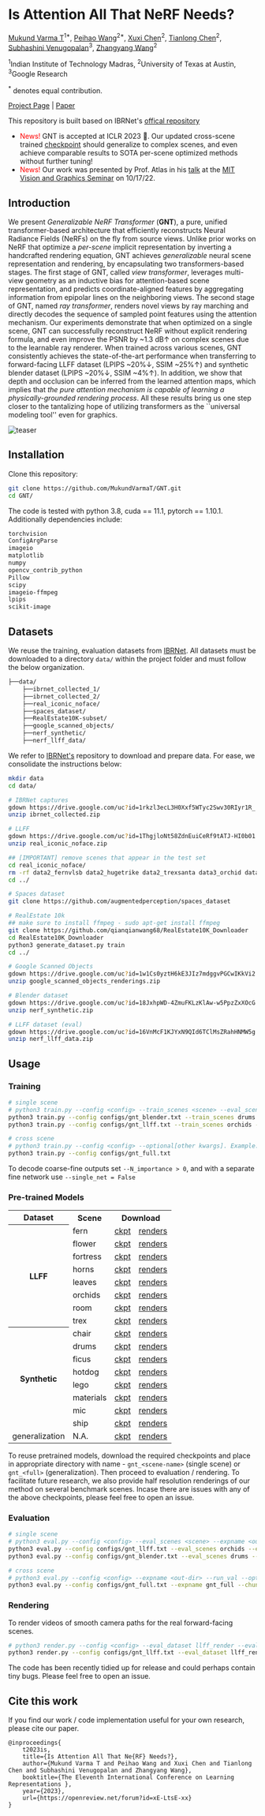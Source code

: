 # Is Attention All That NeRF Needs?
[Mukund Varma T](https://mukundvarmat.github.io/)<sup>1*</sup>,
[Peihao Wang](https://peihaowang.github.io/)<sup>2*</sup>,
[Xuxi Chen](https://xxchen.site/)<sup>2</sup>,
[Tianlong Chen](https://tianlong-chen.github.io/)<sup>2</sup>,
[Subhashini Venugopalan](https://vsubhashini.github.io/)<sup>3</sup>,
[Zhangyang Wang](https://vita-group.github.io/)<sup>2</sup>

<sup>1</sup>Indian Institute of Technology Madras, <sup>2</sup>University of Texas at Austin, <sup>3</sup>Google Research

<sup>*</sup> denotes equal contribution.

[Project Page](https://vita-group.github.io/GNT) | [Paper](https://arxiv.org/abs/2207.13298)

This repository is built based on IBRNet's [offical repository](https://github.com/googleinterns/IBRNet)

<ul>
  <li><span style="color: red">News!</span> GNT is accepted at ICLR 2023 🎉. Our updated cross-scene trained <a href="https://github.com/VITA-Group/GNT#pre-trained-models">checkpoint</a> should generalize to complex scenes, and even achieve comparable results to SOTA per-scene optimized methods without further tuning!</li>
  <li><span style="color: red">News!</span> Our work was presented by Prof. Atlas in his <a href="https://mit.zoom.us/rec/play/O-E4BZQZLc4km4Xd9EFXrMleMBPVoxK73HzZwo7iEmndSZb--QJXHoo4apFKWT_VEA09TQSO7p6CkIuw.q0ReKAVz5tfsS2Ye?continueMode=true&_x_zm_rtaid=GwwbZYSBSbqSZaZ-b10Qqw.1666125821172.50b38719911eea3b66d299aac233d421&_x_zm_rhtaid=94">talk</a> at the <a href="https://sites.google.com/view/visionseminar">MIT Vision and Graphics Seminar</a> on 10/17/22.</li>
</ul>

## Introduction

We present <i>Generalizable NeRF Transformer</i> (<b>GNT</b>), a pure, unified transformer-based architecture that efficiently reconstructs Neural Radiance Fields (NeRFs) on the fly from source views.
Unlike prior works on NeRF that optimize a <i>per-scene</i> implicit representation by inverting a handcrafted rendering equation, GNT achieves <i>generalizable</i> neural scene representation and rendering, by encapsulating two transformers-based stages.
The first stage of GNT, called <i>view transformer</i>, leverages multi-view geometry as an inductive bias for attention-based scene representation, and predicts coordinate-aligned features by aggregating information from epipolar lines on the neighboring views.
The second stage of GNT, named <i>ray transformer</i>, renders novel views by ray marching and directly decodes the sequence of sampled point features using the attention mechanism.
Our experiments demonstrate that when optimized on a single scene, GNT can successfully reconstruct NeRF without explicit rendering formula, and even improve the PSNR by ~1.3 dB&uarr; on complex scenes due to the learnable ray renderer.
When trained across various scenes, GNT consistently achieves the state-of-the-art performance when transferring to forward-facing LLFF dataset (LPIPS ~20%&darr;, SSIM ~25%&uarr;) and synthetic blender dataset (LPIPS ~20%&darr;, SSIM ~4%&uarr;).
In addition, we show that depth and occlusion can be inferred from the learned attention maps, which implies that <i>the pure attention mechanism is capable of learning a physically-grounded rendering process</i>.
All these results bring us one step closer to the tantalizing hope of utilizing transformers as the ``universal modeling tool'' even for graphics.

![teaser](docs/assets/overview.png)

## Installation

Clone this repository:

```bash
git clone https://github.com/MukundVarmaT/GNT.git
cd GNT/
```

The code is tested with python 3.8, cuda == 11.1, pytorch == 1.10.1. Additionally dependencies include: 

```bash
torchvision
ConfigArgParse
imageio
matplotlib
numpy
opencv_contrib_python
Pillow
scipy
imageio-ffmpeg
lpips
scikit-image
```

## Datasets

We reuse the training, evaluation datasets from [IBRNet](https://github.com/googleinterns/IBRNet). All datasets must be downloaded to a directory `data/` within the project folder and must follow the below organization. 
```bash
├──data/
    ├──ibrnet_collected_1/
    ├──ibrnet_collected_2/
    ├──real_iconic_noface/
    ├──spaces_dataset/
    ├──RealEstate10K-subset/
    ├──google_scanned_objects/
    ├──nerf_synthetic/
    ├──nerf_llff_data/
```
We refer to [IBRNet's](https://github.com/googleinterns/IBRNet) repository to download and prepare data. For ease, we consolidate the instructions below:
```bash
mkdir data
cd data/

# IBRNet captures
gdown https://drive.google.com/uc?id=1rkzl3ecL3H0Xxf5WTyc2Swv30RIyr1R_
unzip ibrnet_collected.zip

# LLFF
gdown https://drive.google.com/uc?id=1ThgjloNt58ZdnEuiCeRf9tATJ-HI0b01
unzip real_iconic_noface.zip

## [IMPORTANT] remove scenes that appear in the test set
cd real_iconic_noface/
rm -rf data2_fernvlsb data2_hugetrike data2_trexsanta data3_orchid data5_leafscene data5_lotr data5_redflower
cd ../

# Spaces dataset
git clone https://github.com/augmentedperception/spaces_dataset

# RealEstate 10k
## make sure to install ffmpeg - sudo apt-get install ffmpeg
git clone https://github.com/qianqianwang68/RealEstate10K_Downloader
cd RealEstate10K_Downloader
python3 generate_dataset.py train
cd ../

# Google Scanned Objects
gdown https://drive.google.com/uc?id=1w1Cs0yztH6kE3JIz7mdggvPGCwIKkVi2
unzip google_scanned_objects_renderings.zip

# Blender dataset
gdown https://drive.google.com/uc?id=18JxhpWD-4ZmuFKLzKlAw-w5PpzZxXOcG
unzip nerf_synthetic.zip

# LLFF dataset (eval)
gdown https://drive.google.com/uc?id=16VnMcF1KJYxN9QId6TClMsZRahHNMW5g
unzip nerf_llff_data.zip
```

## Usage

### Training

```bash
# single scene
# python3 train.py --config <config> --train_scenes <scene> --eval_scenes <scene> --optional[other kwargs]. Example:
python3 train.py --config configs/gnt_blender.txt --train_scenes drums --eval_scenes drums
python3 train.py --config configs/gnt_llff.txt --train_scenes orchids --eval_scenes orchids

# cross scene
# python3 train.py --config <config> --optional[other kwargs]. Example:
python3 train.py --config configs/gnt_full.txt 
```

To decode coarse-fine outputs set `--N_importance > 0`, and with a separate fine network use `--single_net = False`

### Pre-trained Models

<table>
  <tr>
    <th>Dataset</th>
    <th>Scene</th>
    <th colspan=2>Download</th>
  </tr>
  <tr>
    <th rowspan=8>LLFF</th>
    <td>fern</td>
    <td><a href="https://drive.google.com/file/d/15rpT4iUb21JL-IwQxpzNhdu84HByJusP/view?usp=drive_link">ckpt</a></td>
    <td><a href="https://drive.google.com/drive/folders/1y3eHIHgVsT9NIRZ0KhSYT7xhhu6ded9Z?usp=drive_link">renders</a></td>
  </tr>
  <tr>
    <td>flower</td>
    <td><a href="https://drive.google.com/file/d/11A-L6rRpf4rLyYK296rm9LpaXc57zkx1/view?usp=drive_link">ckpt</a></td>
    <td><a href="https://drive.google.com/drive/folders/1bSwJlIo_ntYlYQ4jno9ZgciQeNI3olZk?usp=drive_link">renders</a></td>
  </tr>
  <tr>
    <td>fortress</td>
    <td><a href="https://drive.google.com/file/d/1WnCpevgpEmWKLYxcgg8emNK9uU_jFzS8/view?usp=drive_link">ckpt</a></td>
    <td><a href="https://drive.google.com/drive/folders/1GzQ71O-Mh81ckut-S8RqwRuSuEbR7uYE?usp=drive_link">renders</a></td>
  </tr>
  <tr>
    <td>horns</td>
    <td><a href="https://drive.google.com/file/d/1Zq4sKLLUgiO74FxqLLW1-PT1ycB-byzG/view?usp=drive_link">ckpt</a></td>
    <td><a href="https://drive.google.com/drive/folders/1SRpybO5aFkmB50spFjAzgU_WpTfngtZC?usp=drive_link">renders</a></td>
  </tr>
  <tr>
    <td>leaves</td>
    <td><a href="https://drive.google.com/file/d/1bBR7Rg-Dx3lfZxEHjkHExjPH4jjdfVzM/view?usp=drive_link">ckpt</a></td>
    <td><a href="https://drive.google.com/drive/folders/1ZZGDvdvH12rpFgXroJ0yuxxTrQAqLpwa?usp=drive_link">renders</a></td>
  </tr>
  <tr>
    <td>orchids</td>
    <td><a href="https://drive.google.com/file/d/1976YpBEdHpWpcdtAmSzlCfSku91FyX5O/view?usp=drive_link">ckpt</a></td>
    <td><a href="https://drive.google.com/drive/folders/1FyZZcOicxdOv6pUHdOuJShW2kOxlpmxv?usp=drive_link">renders</a></td>
  </tr>
  <tr>
    <td>room</td>
    <td><a href="https://drive.google.com/file/d/1WwjchNCtYfF8iNnoxyprvOEI9Ziivgxl/view?usp=drive_link">ckpt</a></td>
    <td><a href="https://drive.google.com/drive/folders/1nKE4q52jMwyekI7LJN1e0t0mLUZDEHWY?usp=drive_link">renders</a></td>
  </tr>
  <tr>
    <td>trex</td>
    <td><a href="https://drive.google.com/file/d/11ArQm9Wf6mYBLQor9t8Bh8LEGYwCXgXM/view?usp=drive_link">ckpt</a></td>
    <td><a href="https://drive.google.com/drive/folders/1SKhH_SPMH6KFLw0YEHUiofCPp5pAYR8y?usp=drive_link">renders</a></td>
  </tr>
  <tr>
    <th rowspan=8>Synthetic</th>
    <td>chair</td>
    <td><a href="https://drive.google.com/file/d/1MD8I2lIKIsYD0FlYZqT_0bGz5ykHOH3A/view?usp=drive_link">ckpt</a></td>
    <td><a href="https://drive.google.com/drive/folders/1xpfz6vZ-8a3rlL62dMbKifGtiHk34va_?usp=drive_link">renders</a></td>
  </tr>
  <tr>
    <td>drums</td>
    <td><a href="https://drive.google.com/file/d/1pS0iVrfqaSSO03qg4n4R9_IIXBV6ebGC/view?usp=drive_link">ckpt</a></td>
    <td><a href="https://drive.google.com/drive/folders/1yON62piFrfpd-mMdzhkB7YlhvsEF4W2B?usp=drive_link">renders</a></td>
  </tr>
  <tr>
    <td>ficus</td>
    <td><a href="https://drive.google.com/file/d/1cBNWd6UlpkyHAG7K0CbBu5LKR8sxulDr/view?usp=drive_link">ckpt</a></td>
    <td><a href="https://drive.google.com/drive/folders/1ip98zv_wMLs1e3EhTMj_ZTCtVKxtfNnZ?usp=drive_link">renders</a></td>
  </tr>
  <tr>
    <td>hotdog</td>
    <td><a href="https://drive.google.com/file/d/1TXd-CkYXC-thULyKqbIk2ADrZfYZwISt/view?usp=drive_link">ckpt</a></td>
    <td><a href="https://drive.google.com/drive/folders/1REoU08rwN3Yf6y3-4WpsOiqbZZjX3qq4?usp=drive_link">renders</a></td>
  </tr>
  <tr>
    <td>lego</td>
    <td><a href="https://drive.google.com/file/d/1z2-sAhKskShU3UiQ3zC2ih8lfyvG5Qx-/view?usp=drive_link">ckpt</a></td>
    <td><a href="https://drive.google.com/drive/folders/13_OHY1V_1E-PxiJ1fduCjNauEMe-bzGf?usp=drive_link">renders</a></td>
  </tr>
  <tr>
    <td>materials</td>
    <td><a href="https://drive.google.com/file/d/1kD_aLM8Jy1mzQ-4KYbHieRIiwuYwNH3P/view?usp=drive_link">ckpt</a></td>
    <td><a href="https://drive.google.com/drive/folders/1818ONEF-m2J2pVPhhT5E7EffFW7yqZcZ?usp=drive_link">renders</a></td>
  </tr>
  <tr>
    <td>mic</td>
    <td><a href="https://drive.google.com/file/d/1d6ua5e1zWVsXQ1byVDEyyUWd0vov0gSN/view?usp=drive_link">ckpt</a></td>
    <td><a href="https://drive.google.com/drive/folders/1a59vpXVkeSLLW-vVyVbLst2fQ53xE5Qv?usp=drive_link">renders</a></td>
  </tr>
  <tr>
    <td>ship</td>
    <td><a href="https://drive.google.com/file/d/187xCdD35dbfUxBYOQP4WYIQshuheU-z4/view?usp=drive_link">ckpt</a></td>
    <td><a href="https://drive.google.com/drive/folders/1SaGxhMhlx2aZVrYGaXG9CxDT9J7ZMcnS?usp=drive_link">renders</a></td>
  </tr>
  <tr>
    <td>generalization</td>
    <td>N.A.</td>
    <td><a href="https://drive.google.com/file/d/1YvOJXa5eGpKgoMYcxC2ma7prB1n5UwRn/view?usp=drive_link">ckpt</a></td>
    <td><a href="https://drive.google.com/drive/folders/1v8AGaldveu04XTVKBKXEgFBxFHbaznto?usp=drive_link">renders</a></td>
  </tr>
</table>

To reuse pretrained models, download the required checkpoints and place in appropriate directory with name - `gnt_<scene-name>` (single scene) or `gnt_<full>` (generalization). Then proceed to evaluation / rendering. To facilitate future research, we also provide half resolution renderings of our method on several benchmark scenes. Incase there are issues with any of the above checkpoints, please feel free to open an issue. 

### Evaluation

```bash
# single scene
# python3 eval.py --config <config> --eval_scenes <scene> --expname <out-dir> --run_val --optional[other kwargs]. Example:
python3 eval.py --config configs/gnt_llff.txt --eval_scenes orchids --expname gnt_orchids --chunk_size 500 --run_val --N_samples 192
python3 eval.py --config configs/gnt_blender.txt --eval_scenes drums --expname gnt_drums --chunk_size 500 --run_val --N_samples 192

# cross scene
# python3 eval.py --config <config> --expname <out-dir> --run_val --optional[other kwargs]. Example:
python3 eval.py --config configs/gnt_full.txt --expname gnt_full --chunk_size 500 --run_val --N_samples 192
```

### Rendering

To render videos of smooth camera paths for the real forward-facing scenes.

```bash
# python3 render.py --config <config> --eval_dataset llff_render --eval_scenes <scene> --expname <out-dir> --optional[other kwargs]. Example:
python3 render.py --config configs/gnt_llff.txt --eval_dataset llff_render --eval_scenes orchids --expname gnt_orchids --chunk_size 500 --N_samples 192
```

The code has been recently tidied up for release and could perhaps contain tiny bugs. Please feel free to open an issue.


## Cite this work

If you find our work / code implementation useful for your own research, please cite our paper.

```
@inproceedings{
    t2023is,
    title={Is Attention All That Ne{RF} Needs?},
    author={Mukund Varma T and Peihao Wang and Xuxi Chen and Tianlong Chen and Subhashini Venugopalan and Zhangyang Wang},
    booktitle={The Eleventh International Conference on Learning Representations },
    year={2023},
    url={https://openreview.net/forum?id=xE-LtsE-xx}
}
```
